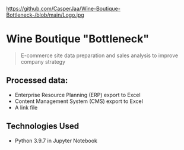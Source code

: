 https://github.com/CasperJaa/Wine-Boutique-Bottleneck-/blob/main/Logo.jpg

# Wine Boutique "Bottleneck"
> E-commerce site data preparation and sales analysis to improve company strategy

## Processed data:

 - Enterprise Resource Planning (ERP) export to Excel
 - Content Management System (CMS) export to Excel
 - A link file
 
## Technologies Used
- Python 3.9.7 in Jupyter Notebook

